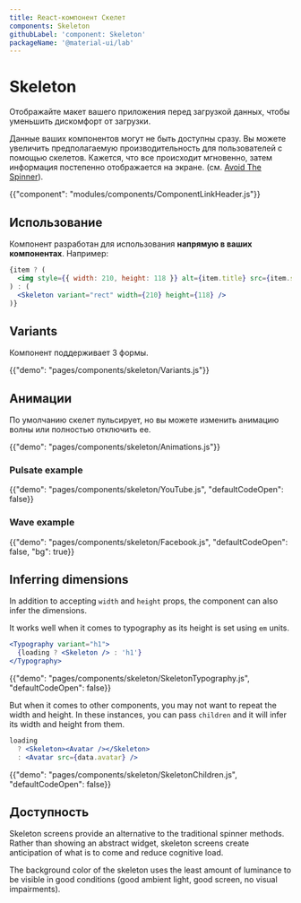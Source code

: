 ```yaml
---
title: React-компонент Скелет
components: Skeleton
githubLabel: 'component: Skeleton'
packageName: '@material-ui/lab'
---
```


# Skeleton

<p class="description">Отображайте макет вашего приложения перед загрузкой данных, чтобы уменьшить дискомфорт от загрузки.</p>

Данные ваших компонентов могут не быть доступны сразу. Вы можете увеличить предполагаемую производительность для пользователей с помощью скелетов. Кажется, что все происходит мгновенно, затем информация постепенно отображается на экране. (см. [Avoid The Spinner](https://www.lukew.com/ff/entry.asp?1797)).

{{"component": "modules/components/ComponentLinkHeader.js"}}

## Использование

Компонент разработан для использования **напрямую в ваших компонентах**. Например:

```jsx
{item ? (
  <img style={{ width: 210, height: 118 }} alt={item.title} src={item.src} />
) : (
  <Skeleton variant="rect" width={210} height={118} />
)}
```

## Variants

Компонент поддерживает 3 формы.

{{"demo": "pages/components/skeleton/Variants.js"}}

## Анимации

По умолчанию скелет пульсирует, но вы можете изменить анимацию волны или полностью отключить ее.

{{"demo": "pages/components/skeleton/Animations.js"}}

### Pulsate example

{{"demo": "pages/components/skeleton/YouTube.js", "defaultCodeOpen": false}}

### Wave example

{{"demo": "pages/components/skeleton/Facebook.js", "defaultCodeOpen": false, "bg": true}}

## Inferring dimensions

In addition to accepting `width` and `height` props, the component can also infer the dimensions.

It works well when it comes to typography as its height is set using `em` units.

```jsx
<Typography variant="h1">
  {loading ? <Skeleton /> : 'h1'}
</Typography>
```

{{"demo": "pages/components/skeleton/SkeletonTypography.js", "defaultCodeOpen": false}}

But when it comes to other components, you may not want to repeat the width and height. In these instances, you can pass `children` and it will infer its width and height from them.

```jsx
loading
  ? <Skeleton><Avatar /></Skeleton>
  : <Avatar src={data.avatar} />
```

{{"demo": "pages/components/skeleton/SkeletonChildren.js", "defaultCodeOpen": false}}

## Доступность

Skeleton screens provide an alternative to the traditional spinner methods. Rather than showing an abstract widget, skeleton screens create anticipation of what is to come and reduce cognitive load.

The background color of the skeleton uses the least amount of luminance to be visible in good conditions (good ambient light, good screen, no visual impairments).
